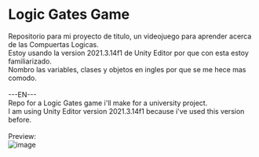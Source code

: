 # Logic Gates Game
Repositorio para mi proyecto de titulo, un videojuego para aprender acerca de las Compuertas Logicas. <br>
Estoy usando la version 2021.3.14f1 de Unity Editor por que con esta estoy familiarizado.<br>
Nombro las variables, clases y objetos en ingles por que se me hece mas comodo.<br>
<br>---EN---<br>
Repo for a Logic Gates game i'll make for a university project. <br>
I am using Unity Editor version 2021.3.14f1 because i've used this version before.<br>
<br>Preview:<br>
![image](https://github.com/user-attachments/assets/c84c7b50-2e78-4452-b88e-2670d6ca8b71)


